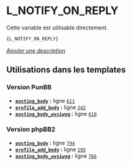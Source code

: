 # L_NOTIFY_ON_REPLY


Cette variable est utilisable directement.

```html
{L_NOTIFY_ON_REPLY}
```

[*Ajouter une description*](https://fa-tvars.appspot.com/var/L_NOTIFY_ON_REPLY)

## Utilisations dans les templates

### Version PunBB
* __[`posting_body`](../tpl/var/punbb/posting_body.md#readme) :__ ligne [`611`](../tpl/src/punbb/posting_body.tpl#L611)
* __[`profile_add_body`](../tpl/var/punbb/profile_add_body.md#readme) :__ ligne [`242`](../tpl/src/punbb/profile_add_body.tpl#L242)
* __[`posting_body_wysiwyg`](../tpl/var/punbb/posting_body_wysiwyg.md#readme) :__ ligne [`610`](../tpl/src/punbb/posting_body_wysiwyg.tpl#L610)

### Version phpBB2
* __[`posting_body`](../tpl/var/subsilver/posting_body.md#readme) :__ ligne [`794`](../tpl/src/subsilver/posting_body.tpl#L794)
* __[`profile_add_body`](../tpl/var/subsilver/profile_add_body.md#readme) :__ ligne [`193`](../tpl/src/subsilver/profile_add_body.tpl#L193)
* __[`posting_body_wysiwyg`](../tpl/var/subsilver/posting_body_wysiwyg.md#readme) :__ ligne [`766`](../tpl/src/subsilver/posting_body_wysiwyg.tpl#L766)